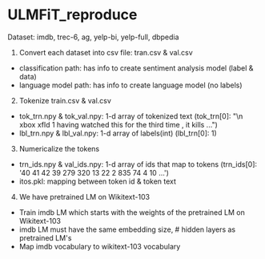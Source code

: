 # ULMFiT_reproduce

Dataset: imdb, trec-6, ag, yelp-bi, yelp-full, dbpedia

1. Convert each dataset into csv file: tran.csv & val.csv
  - classification path: has info to create sentiment analysis model (label & data)
  - language model path: has info to create language model (no labels)

2. Tokenize train.csv & val.csv
  - tok_trn.npy & tok_val.npy: 1-d array of tokenized text
    (tok_trn[0]: "\n xbox xfld 1 having watched this for the third time , it kills ...")
  - lbl_trn.npy & lbl_val.npy: 1-d array of labels(int)
    (lbl_trn[0]: 1)

3. Numericalize the tokens
  - trn_ids.npy & val_ids.npy: 1-d array of ids that map to tokens
    (trn_ids[0]: '40 41 42 39 279 320 13 22 2 835 74 4 10 ...')
  - itos.pkl: mapping between token id & token text
  
4. We have pretrained LM on Wikitext-103
  - Train imdb LM which starts with the weights of the pretrained LM on Wikitext-103
  - imdb LM must have the same embedding size, # hidden layers as pretrained LM's
  - Map imdb vocabulary to wikitext-103 vocabulary
  
  
